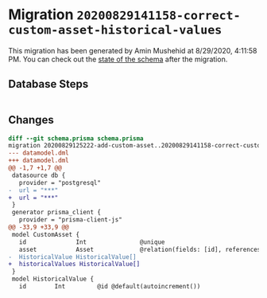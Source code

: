 # Migration `20200829141158-correct-custom-asset-historical-values`

This migration has been generated by Amin Mushehid at 8/29/2020, 4:11:58 PM.
You can check out the [state of the schema](./schema.prisma) after the migration.

## Database Steps

```sql

```

## Changes

```diff
diff --git schema.prisma schema.prisma
migration 20200829125222-add-custom-asset..20200829141158-correct-custom-asset-historical-values
--- datamodel.dml
+++ datamodel.dml
@@ -1,7 +1,7 @@
 datasource db {
   provider = "postgresql"
-  url = "***"
+  url = "***"
 }
 generator prisma_client {
   provider = "prisma-client-js"
@@ -33,9 +33,9 @@
 model CustomAsset {
   id              Int               @unique
   asset           Asset             @relation(fields: [id], references: [id])
-  HistoricalValue HistoricalValue[]
+  historicalValues HistoricalValue[]
 }
 model HistoricalValue {
   id        Int         @id @default(autoincrement())
```


